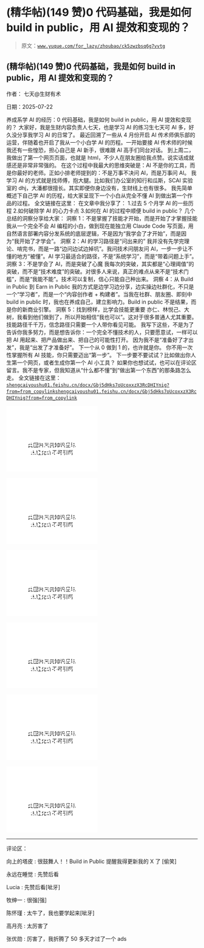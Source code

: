 # (精华帖)(149 赞)0 代码基础，我是如何 build in public，用 AI 提效和变现的？

> 原文：[`www.yuque.com/for_lazy/zhoubao/ck5zwzbsq6g7vvtg`](https://www.yuque.com/for_lazy/zhoubao/ck5zwzbsq6g7vvtg)

## (精华帖)(149 赞)0 代码基础，我是如何 build in public，用 AI 提效和变现的？

作者： 七天@生财有术

日期：2025-07-22

养成系学 AI 的经历：0 代码基础，我是如何 build in public，用 AI 提效和变现的？
大家好，我是生财内容负责人七天，也是学习 AI 的练习生七天可 AI 多，好久没分享我学习 AI 的日常了。
最近回溯了一些从 4 月份开启 AI 传术师俱乐部的运营，伴随着也开启了我从一个小白学 AI 的历程。一开始要接 AI 传术师的时候我还有一些惶恐，担心自己是 AI 新手，很难跟 AI 高手们同台对话。
到上周二，我做出了第一个网页页面，也就是 html，不少人在朋友圈给我点赞。说实话成就感还是非常非常强的。
在这个过程中我最大的思维突破是：AI 不是你的工具，而是你最好的老师。正如小排老师提到的：不是万事不决问 AI，而是万事问 AI。
我学习 AI 的方式就是找师傅，抱大腿。比如我们办公室的知行和瓜斯，SCAI 实验室的 dhj，大潘都很擅长。其实即便你身边没有，生财线上也有很多。
我先简单概述下自己学 AI 的历程，给大家呈现下一个小白从完全不懂 AI 到做出第一个作品的过程。 全文链接在这里： 在文章中我分享了：
1.过去 5 个月学 AI 的一些历程 2.如何破除学 AI 的心力卡点 3.如何在 AI 的过程中顺便 build in public？ 几个总结的洞察分享给大家：
洞察 1：不是掌握了技能才开始，而是开始了才掌握技能 我从一个完全不会 AI 编程的小白，做到现在能独立用 Claude Code
写页面，用自然语言部署内容分发系统的底层逻辑，不是因为“我学会了才开始”，而是因为“我开始了才学会”。 洞察 2：AI 的学习路径是“问出来的”
我并没有先学完理论、啃完书，而是一路“边问边试边掉坑”。我问技术问朋友问 AI，一步一步让不懂的地方“被懂”。AI 学习最适合的路径，不是“系统学习”，而是“带着问题上手”。
洞察 3：不是学会了 AI，而是突破了心魔
我每次的突破，其实都是“心理阈值”的突破，而不是“技术难度”的突破。对很多人来说，真正的难点从来不是“技术门槛”，而是“我能不能”。技术可以复制，信心只能自己种出来。
洞察 4：从 Build in Public 到 Earn in Public
我的方式是边学习边分享，边实操边社群化，不只是一个“学习者”，而是一个“内容创作者 + 构建者”。当我在社群、朋友圈、即刻中 build in
public 时，我也在养成自己，建立影响力。Build in public 不是结果，而是你的新商业引擎。 洞察 5：找到榜样，比学会技能更重要
亦仁、林悦己、大树，我看到他们做到了，所以开始相信“我也可以”。这对于很多普通人尤其重要。技能路径千千万，信念路径只需要一个人带你看见可能。
我写下这些，不是为了告诉你我多努力，而是想告诉你：一个完全不懂技术的人，只要愿意试，一样可以把 AI 用起来、把产品做出来、把自己的可能性打开。
因为我不是“准备好了才出发”，我是“出发了才准备好”。 下一个从 0 做到 1 的，也许就是你。 你不用一次性掌握所有 AI 技能，你只需要迈出“第一步”。
下一步要不要试试？比如做出你人生第一个网页，或者生成你第一个 AI 小工具？
如果你也想试试，也可以在评论区留言。我不是专家，但我知道从“什么都不懂”到“做出第一个东西”的那条路怎么走。
全文链接在这里：[`shengcaiyoushu01.feishu.cn/docx/Gbj5dHks7oUcoxxzX3RcDHIYnig?from=from_copylink`](https://shengcaiyoushu01.feishu.cn/docx/Gbj5dHks7oUcoxxzX3RcDHIYnig?from=from_copylink)[`shengcaiyoushu01.feishu.cn/docx/Gbj5dHks7oUcoxxzX3RcDHIYnig?from=from_copylink`](https://shengcaiyoushu01.feishu.cn/docx/Gbj5dHks7oUcoxxzX3RcDHIYnig?from=from_copylink)

![](img/aae58708a956f4984859d90152408db6.png "None")

![](img/f4eecc8e252901e7a493d67a16b1457e.png "None")

![](img/c1dff67cf09c14f4d8b28758213e8651.png "None")

![](img/68c04c1eb4ff584915202347b7a33805.png "None")

![](img/61f96595c5e32acedf4feb01993e77b9.png "None")

![](img/4c34ca1dee682761455fe4777b2ec688.png "None")

* * *

评论区：

向上的塔皮 : 很鼓舞人！！Build in Public 提醒我得更新我的 X 了 [偷笑]

永远在睡觉 : 先赞后看

Lucia : 先赞后看[呲牙]

牧绅一 : 很强[强]

陈怀瑾 : 太牛了，我也要学起来[呲牙]

高月亮 : 太厉害了

张优勋 : 厉害了，我折腾了 50 多天才过了一个 ads